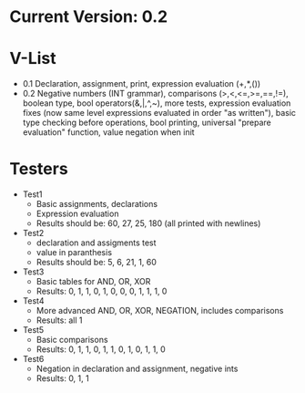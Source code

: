 # Current Version: 0.2

# V-List
* 0.1 Declaration, assignment, print, expression evaluation (+,*,())
* 0.2 Negative numbers (INT grammar), comparisons (>,<,<=,>=,==,!=), boolean type, bool operators(&,|,^,~), more tests, expression evaluation fixes (now same level expressions evaluated in order "as written"), basic type checking before operations, bool printing, universal "prepare evaluation" function, value negation when init

# Testers
* Test1
    * Basic assignments, declarations
    * Expression evaluation 
    * Results should be: 60, 27, 25, 180 (all printed with newlines)
* Test2
    * declaration and assigments test
    * value in paranthesis
    * Results should be: 5, 6, 21, 1, 60
* Test3
    * Basic tables for AND, OR, XOR
    * Results: 0, 1, 1, 0, 1, 0, 0, 0, 1, 1, 1, 0
* Test4
    * More advanced AND, OR, XOR, NEGATION, includes comparisons
    * Results: all 1
* Test5
    * Basic comparisons
    * Results: 0, 1, 1, 0, 1, 1, 0, 1, 0, 1, 1, 0
* Test6
    * Negation in declaration and assignment, negative ints
    * Results: 0, 1, 1